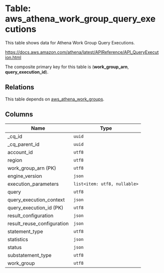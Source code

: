 # Table: aws_athena_work_group_query_executions

This table shows data for Athena Work Group Query Executions.

https://docs.aws.amazon.com/athena/latest/APIReference/API_QueryExecution.html

The composite primary key for this table is (**work_group_arn**, **query_execution_id**).

## Relations

This table depends on [aws_athena_work_groups](aws_athena_work_groups.md).

## Columns

| Name          | Type          |
| ------------- | ------------- |
|_cq_id|`uuid`|
|_cq_parent_id|`uuid`|
|account_id|`utf8`|
|region|`utf8`|
|work_group_arn (PK)|`utf8`|
|engine_version|`json`|
|execution_parameters|`list<item: utf8, nullable>`|
|query|`utf8`|
|query_execution_context|`json`|
|query_execution_id (PK)|`utf8`|
|result_configuration|`json`|
|result_reuse_configuration|`json`|
|statement_type|`utf8`|
|statistics|`json`|
|status|`json`|
|substatement_type|`utf8`|
|work_group|`utf8`|